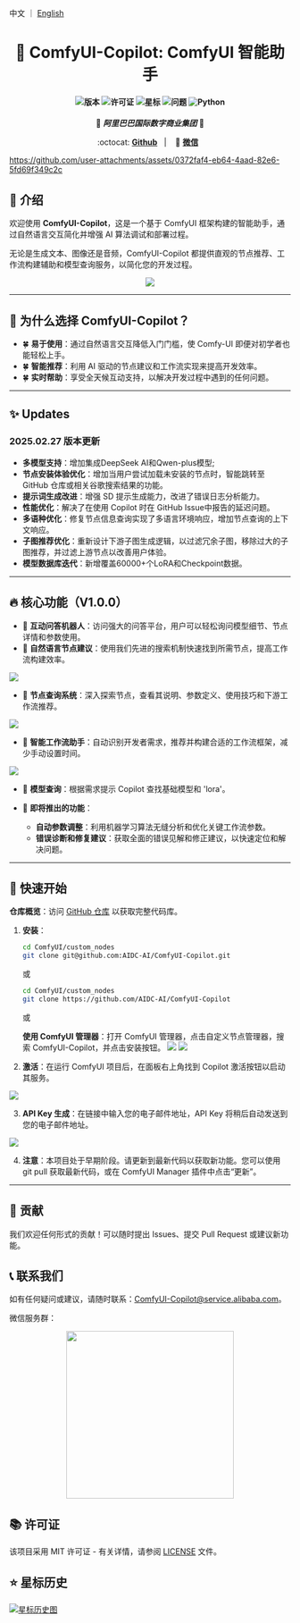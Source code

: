 中文 ｜ [English](./README.md)

<div align="center">

# 🎯 ComfyUI-Copilot: ComfyUI 智能助手

<h4 align="center">

<div align="center">
<img src="https://img.shields.io/badge/Version-1.0.0-blue.svg" alt="版本"> 
<img src="https://img.shields.io/badge/License-MIT-green.svg" alt="许可证">
<img src="https://img.shields.io/github/stars/AIDC-AI/ComfyUI-Copilot?color=yellow" alt="星标">
<img src="https://img.shields.io/github/issues/AIDC-AI/ComfyUI-Copilot?color=red" alt="问题">
<img src="https://img.shields.io/badge/python-3.10%2B-purple.svg" alt="Python">

</h4>

👾 _**阿里巴巴国际数字商业集团**_ 👾

<p align="center">
          :octocat: <a href="https://github.com/AIDC-AI/ComfyUI-Copilot"><b>Github</b></a>&nbsp&nbsp | &nbsp&nbsp 💬 <a href="https://github.com/AIDC-AI/ComfyUI-Copilot/blob/main/assets/qrcode.png"><b>微信</b></a>&nbsp&nbsp
</p>

</div>

https://github.com/user-attachments/assets/0372faf4-eb64-4aad-82e6-5fd69f349c2c

## 🌟 介绍

欢迎使用 **ComfyUI-Copilot**，这是一个基于 ComfyUI 框架构建的智能助手，通过自然语言交互简化并增强 AI 算法调试和部署过程。

无论是生成文本、图像还是音频，ComfyUI-Copilot 都提供直观的节点推荐、工作流构建辅助和模型查询服务，以简化您的开发过程。

<div align="center">
<img src="assets/Framework.png"/>
</div>

---

## 🤔 为什么选择 ComfyUI-Copilot？

- 🍀 **易于使用**：通过自然语言交互降低入门门槛，使 Comfy-UI 即便对初学者也能轻松上手。
- 🍀 **智能推荐**：利用 AI 驱动的节点建议和工作流实现来提高开发效率。
- 🍀 **实时帮助**：享受全天候互动支持，以解决开发过程中遇到的任何问题。

---
## ✨ Updates
### 2025.02.27 版本更新
* **多模型支持**：增加集成DeepSeek AI和Qwen-plus模型;
* **节点安装体验优化**：增加当用户尝试加载未安装的节点时，智能跳转至 GitHub 仓库或相关谷歌搜索结果的功能。
* **提示词生成改进**：增强 SD 提示生成能力，改进了错误日志分析能力。
* **性能优化**：解决了在使用 Copilot 时在 GitHub Issue中报告的延迟问题。
* **多语种优化**：修复节点信息查询实现了多语言环境响应，增加节点查询的上下文响应。
* **子图推荐优化**：重新设计下游子图生成逻辑，以过滤冗余子图，移除过大的子图推荐，并过滤上游节点以改善用户体验。
* **模型数据库迭代**：新增覆盖60000+个LoRA和Checkpoint数据。
---

## 🔥 核心功能（V1.0.0）

- 💎 **互动问答机器人**：访问强大的问答平台，用户可以轻松询问模型细节、节点详情和参数使用。
- 💎 **自然语言节点建议**：使用我们先进的搜索机制快速找到所需节点，提高工作流构建效率。
<img src="assets/comfycopilot_nodes_recommend.gif"/>

- 💎 **节点查询系统**：深入探索节点，查看其说明、参数定义、使用技巧和下游工作流推荐。
<img src="assets/comfycopilot_nodes_search.gif"/>

- 💎 **智能工作流助手**：自动识别开发者需求，推荐并构建合适的工作流框架，减少手动设置时间。
<img src="assets/工作流检索.png"/>

- 💎 **模型查询**：根据需求提示 Copilot 查找基础模型和 'lora'。
- 💎 **即将推出的功能**：
  
  - **自动参数调整**：利用机器学习算法无缝分析和优化关键工作流参数。
  - **错误诊断和修复建议**：获取全面的错误见解和修正建议，以快速定位和解决问题。

---

## 🚀 快速开始

**仓库概览**：访问 [GitHub 仓库](https://github.com/AIDC-AI/ComfyUI-Copilot) 以获取完整代码库。

1. **安装**：
   
   ```bash
   cd ComfyUI/custom_nodes
   git clone git@github.com:AIDC-AI/ComfyUI-Copilot.git
   ```
   
   或
   
   ```bash
   cd ComfyUI/custom_nodes
   git clone https://github.com/AIDC-AI/ComfyUI-Copilot
   ```

   或
   
   **使用 ComfyUI 管理器**：打开 ComfyUI 管理器，点击自定义节点管理器，搜索 ComfyUI-Copilot，并点击安装按钮。
   <img src="assets/comfyui_manager.png"/>
   <img src="assets/comfyui_manager_install.png"/>

2. **激活**：在运行 ComfyUI 项目后，在面板右上角找到 Copilot 激活按钮以启动其服务。
<img src="assets/start.png"/>

3.  **API Key 生成**：在链接中输入您的电子邮件地址，API Key 将稍后自动发送到您的电子邮件地址。
<img src="assets/keygen.png"/>

4. **注意**：本项目处于早期阶段。请更新到最新代码以获取新功能。您可以使用 git pull 获取最新代码，或在 ComfyUI Manager 插件中点击“更新”。

---

## 🤝 贡献

我们欢迎任何形式的贡献！可以随时提出 Issues、提交 Pull Request 或建议新功能。


## 📞 联系我们

如有任何疑问或建议，请随时联系：ComfyUI-Copilot@service.alibaba.com。

微信服务群：
<div align="center">
<img src='https://github.com/AIDC-AI/ComfyUI-Copilot/blob/main/assets/qrcode.jpg' width='300'>
</div>

## 📚 许可证

该项目采用 MIT 许可证 - 有关详情，请参阅 [LICENSE](https://opensource.org/licenses/MIT) 文件。

## ⭐ 星标历史

[![星标历史图](https://api.star-history.com/svg?repos=AIDC-AI/ComfyUI-Copilot&type=Date)](https://star-history.com/#AIDC-AI/ComfyUI-Copilot&Date)
